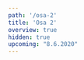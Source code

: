 ```yaml
---
path: '/osa-2'
title: 'Osa 2'
overview: true
hidden: true
upcoming: "8.6.2020"
---
```


<pages-in-this-section></pages-in-this-section>

<exercises-in-this-section></exercises-in-this-section>
